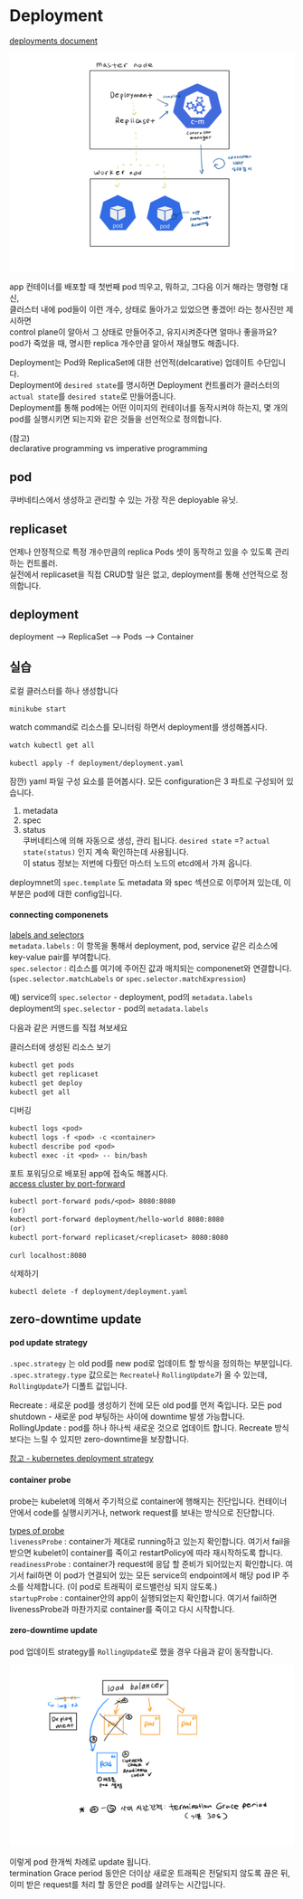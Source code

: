 Deployment
==========
[deployments document](https://kubernetes.io/docs/concepts/workloads/controllers/deployment/)

![deployment](../image/deployment.jpeg)

app 컨테이너를 배포할 때 첫번째 pod 띄우고, 뭐하고, 그다음 이거 해라는 명령형 대신,   
클러스터 내에 pod들이 이런 개수, 상태로 돌아가고 있었으면 좋겠어! 라는 청사진만 제시하면  
control plane이 알아서 그 상태로 만들어주고, 유지시켜준다면 얼마나 좋을까요?  
pod가 죽었을 때, 명시한 replica 개수만큼 알아서 재실행도 해줍니다.  

Deployment는 Pod와 ReplicaSet에 대한 선언적(delcarative) 업데이트 수단입니다.  
Deployment에 `desired state`를 명시하면 Deployment 컨트롤러가 클러스터의 `actual state`를 `desired state`로 만들어줍니다.  
Deployment를 통해 pod에는 어떤 이미지의 컨테이너를 동작시켜야 하는지, 몇 개의 pod를 실행시키면 되는지와 같은 것들을 선언적으로 정의합니다.

(참고)  
declarative programming vs imperative programming

pod
---
쿠버네티스에서 생성하고 관리할 수 있는 가장 작은 deployable 유닛.


replicaset
----------
언제나 안정적으로 특정 개수만큼의 replica Pods 셋이 동작하고 있을 수 있도록 관리하는 컨트롤러.   
실전에서 replicaset을 직접 CRUD할 일은 없고, deployment를 통해 선언적으로 정의합니다.


deployment
----------
deployment --> ReplicaSet --> Pods  --> Container


실습
---

로컬 클러스터를 하나 생성합니다
```
minikube start
```

watch command로 리소스를 모니터링 하면서 deployment를 생성해봅시다.
```
watch kubectl get all

kubectl apply -f deployment/deployment.yaml
```

잠깐) yaml 파일 구성 요소를 뜯어봅시다. 모든 configuration은 3 파트로 구성되어 있습니다.
1) metadata
2) spec
3) status   
쿠버네티스에 의해 자동으로 생성, 관리 됩니다. `desired state` =? `actual state(status)` 인지 계속 확인하는데 사용됩니다.   
이 status 정보는 저번에 다뤘던 마스터 노드의 etcd에서 가져 옵니다.

deploymnet의 `spec.template` 도 metadata 와 spec 섹션으로 이루어져 있는데, 이 부분은 pod에 대한 config입니다.  

#### connecting componenets
[labels and selectors](https://kubernetes.io/docs/concepts/overview/working-with-objects/labels/)  
`metadata.labels` : 이 항목을 통해서 deployment, pod, service 같은 리소스에 key-value pair를 부여합니다.  
`spec.selector` : 리소스를 여기에 주어진 값과 매치되는 componenet와 연결합니다. (`spec.selector.matchLabels` or `spec.selector.matchExpression`)

예) service의 `spec.selector` - deployment, pod의 `metadata.labels`  
deployment의 `spec.selector` - pod의 `metadata.labels`

다음과 같은 커맨드를 직접 쳐보세요  

클러스터에 생성된 리소스 보기
```
kubectl get pods
kubectl get replicaset
kubectl get deploy
kubectl get all
```

디버깅
```
kubectl logs <pod>
kubectl logs -f <pod> -c <container>
kubectl describe pod <pod>
kubectl exec -it <pod> -- bin/bash
```


포트 포워딩으로 배포된 app에 접속도 해봅시다.  
[access cluster by port-forward](https://kubernetes.io/docs/tasks/access-application-cluster/port-forward-access-application-cluster/)  
```
kubectl port-forward pods/<pod> 8080:8080
(or)
kubectl port-forward deployment/hello-world 8080:8080
(or)
kubectl port-forward replicaset/<replicaset> 8080:8080

curl localhost:8080
```

삭제하기
```
kubectl delete -f deployment/deployment.yaml
```


zero-downtime update
--------------------
#### pod update strategy
`.spec.strategy` 는 old pod를 new pod로 업데이트 할 방식을 정의하는 부분입니다.  
`.spec.strategy.type` 값으로는 `Recreate`나 `RollingUpdate`가 올 수 있는데, `RollingUpdate`가 디폴트 값입니다.

Recreate : 새로운 pod를 생성하기 전에 모든 old pod를 먼저 죽입니다. 모든 pod shutdown - 새로운 pod 부팅하는 사이에 downtime 발생 가능합니다.  
RollingUpdate : pod를 하나 하나씩 새로운 것으로 업데이트 합니다. Recreate 방식 보다는 느릴 수 있지만 zero-downtime을 보장합니다.

[참고 - kubernetes deployment strategy](https://blog.container-solutions.com/kubernetes-deployment-strategies)  


#### container probe
probe는 kubelet에 의해서 주기적으로 container에 행해지는 진단입니다. 컨테이너 안에서 code를 실행시키거나, network request를 보내는 방식으로 진단합니다.

[types of probe](https://kubernetes.io/docs/concepts/workloads/pods/pod-lifecycle/#types-of-probe)  
`livenessProbe` : container가 제대로 running하고 있는지 확인합니다. 여기서 fail을 받으면 kubelet이 container를 죽이고 restartPolicy에 따라 재시작하도록 합니다.     
`readinessProbe` : container가 request에 응답 할 준비가 되어있는지 확인합니다. 여기서 fail하면 이 pod가 연결되어 있는 모든 service의 endpoint에서 해당 pod IP 주소를 삭제합니다. (이 pod로 트래픽이 로드밸런싱 되지 않도록.)  
`startupProbe` : container안의 app이 실행되었는지 확인합니다. 여기서 fail하면 livenessProbe과 마찬가지로 container를 죽이고 다시 시작합니다.


#### zero-downtime update
pod 업데이트 strategy를 `RollingUpdate`로 했을 경우 다음과 같이 동작합니다.

![zero-downtime-update](../image/zero-downtime-update.jpeg)

이렇게 pod 한개씩 차례로 update 됩니다.   
termination Grace period 동안은 더이상 새로운 트래픽은 전달되지 않도록 끊은 뒤, 이미 받은 request를 처리 할 동안은 pod를 살려두는 시간입니다. 